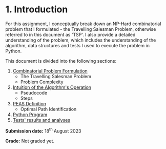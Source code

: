 # 1. Introduction
For this assignment, I conceptually break down an NP-Hard combinatorial problem that I formulated - the Travelling Salesman Problem, otherwise referred to in this document as 'TSP'.  I also provide a detailed understanding of the problem, which includes the understanding of the algorithm, data structures and tests I used to execute the problem in Python.

This document is divided into the following sections:
1. [Combinatorial Problem Formulation](https://github.com/wafaajaunnoo/AntsInMyCode/blob/main/problem-formulation.md)
    * The Travelling Salesman Problem
    * Problem Complexity
2. [Intuition of the Algorithm's Operation](https://github.com/wafaajaunnoo/AntsInMyCode/blob/main/algorithm.md)
    * Pseudocode
    * Steps
3. [PEAS Definition](https://github.com/wafaajaunnoo/AntsInMyCode/blob/main/peas-def.md)
   * Optimal Path Identification
5. [Python Program]([https://github.com/wafaajaunnoo/AntsInMyCode/blob/main/code-breakdown.md](https://github.com/wafaajaunnoo/AntsInMyCode/blob/main/aco.py))
6. [Tests' results and analyses](https://github.com/wafaajaunnoo/AntsInMyCode/blob/main/Tests/tests.md)
     
**Submission date:** 18<sup>th</sup> August 2023

**Grade:** Not graded yet.
